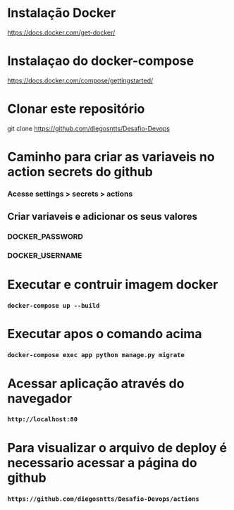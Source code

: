 # Instalação Docker
https://docs.docker.com/get-docker/
# Instalaçao do docker-compose
https://docs.docker.com/compose/gettingstarted/
# Clonar este repositório
git clone https://github.com/diegosntts/Desafio-Devops
# Caminho para criar as variaveis no action secrets do github 
### Acesse settings > secrets > actions
## Criar variaveis e adicionar os seus valores
### DOCKER_PASSWORD
### DOCKER_USERNAME
# Executar e contruir imagem docker
### `docker-compose up --build`
# Executar apos o comando acima
### `docker-compose exec app python manage.py migrate `
# Acessar aplicação através do navegador
### `http://localhost:80`
# Para visualizar o arquivo de deploy é necessario acessar a página do github
### `https://github.com/diegosntts/Desafio-Devops/actions`


